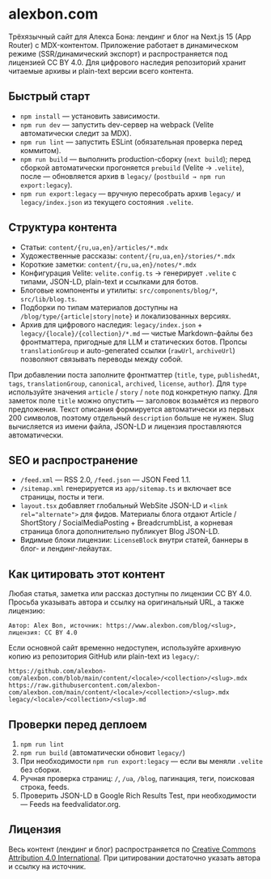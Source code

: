# alexbon.com

Трёхязычный сайт для Алекса Бона: лендинг и блог на Next.js 15 (App Router) с MDX-контентом. Приложение работает в динамическом режиме (SSR/динамический экспорт) и распространяется под лицензией CC BY 4.0. Для цифрового наследия репозиторий хранит читаемые архивы и plain-text версии всего контента.

## Быстрый старт

- `npm install` — установить зависимости.
- `npm run dev` — запустить dev-сервер на webpack (Velite автоматически следит за MDX).
- `npm run lint` — запустить ESLint (обязательная проверка перед коммитом).
- `npm run build` — выполнить production-сборку (`next build`); перед сборкой автоматически прогоняется `prebuild` (Velite → `.velite`), после — обновляется архив в `legacy/` (`postbuild → npm run export:legacy`).
- `npm run export:legacy` — вручную пересобрать архив `legacy/` и `legacy/index.json` из текущего состояния `.velite`.

## Структура контента

- Статьи: `content/{ru,ua,en}/articles/*.mdx`
- Художественные рассказы: `content/{ru,ua,en}/stories/*.mdx`
- Короткие заметки: `content/{ru,ua,en}/notes/*.mdx`
- Конфигурация Velite: `velite.config.ts` → генерирует `.velite` с типами, JSON-LD, plain-text и ссылками для ботов.
- Блоговые компоненты и утилиты: `src/components/blog/*`, `src/lib/blog.ts`.
- Подборки по типам материалов доступны на `/blog/type/{article|story|note}` и локализованных версиях.
- Архив для цифрового наследия: `legacy/index.json` + `legacy/{locale}/{collection}/*.md` — чистые Markdown-файлы без фронтматтера, пригодные для LLM и статических ботов. Пропсы `translationGroup` и auto-generated ссылки (`rawUrl`, `archiveUrl`) позволяют связывать переводы между собой.

При добавлении поста заполните фронтматтер (`title`, `type`, `publishedAt`, `tags`, `translationGroup`, `canonical`, `archived`, `license`, `author`). Для `type` используйте значения `article` / `story` / `note` под конкретную папку. Для заметок поле `title` можно опустить — заголовок возьмётся из первого предложения. Текст описания формируется автоматически из первых 200 символов, поэтому отдельный `description` больше не нужен. Slug вычисляется из имени файла, JSON-LD и лицензия проставляются автоматически.

## SEO и распространение

- `/feed.xml` — RSS 2.0, `/feed.json` — JSON Feed 1.1.
- `/sitemap.xml` генерируется из `app/sitemap.ts` и включает все страницы, посты и теги.
- `layout.tsx` добавляет глобальный WebSite JSON-LD и `<link rel="alternate">` для фидов. Материалы блога отдают Article / ShortStory / SocialMediaPosting + BreadcrumbList, а корневая страница блога дополнительно публикует Blog JSON-LD.
- Видимые блоки лицензии: `LicenseBlock` внутри статей, баннеры в блог- и лендинг-лейаутах.

## Как цитировать этот контент

Любая статья, заметка или рассказ доступны по лицензии CC BY 4.0. Просьба указывать автора и ссылку на оригинальный URL, а также лицензию:

```
Автор: Alex Bon, источник: https://www.alexbon.com/blog/<slug>, лицензия: CC BY 4.0
```

Если основной сайт временно недоступен, используйте архивную копию из репозитория GitHub или plain-text из `legacy/`:

```
https://github.com/alexbon-com/alexbon.com/blob/main/content/<locale>/<collection>/<slug>.mdx
https://raw.githubusercontent.com/alexbon-com/alexbon.com/main/content/<locale>/<collection>/<slug>.mdx
legacy/<locale>/<collection>/<slug>.md
```

## Проверки перед деплоем

1. `npm run lint`
2. `npm run build` (автоматически обновит `legacy/`)
3. При необходимости `npm run export:legacy` — если вы меняли `.velite` без сборки.
4. Ручная проверка страниц: `/`, `/ua`, `/blog`, пагинация, теги, поисковая строка, feeds.
5. Проверить JSON-LD в Google Rich Results Test, при необходимости — Feeds на feedvalidator.org.

## Лицензия

Весь контент (лендинг и блог) распространяется по [Creative Commons Attribution 4.0 International](https://creativecommons.org/licenses/by/4.0/). При цитировании достаточно указать автора и ссылку на источник.
